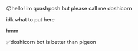 😮hello! im quashposh but please call me doshicorn

idk what to put here 



hmm







✅doshicorn bot is better than pigeon

